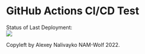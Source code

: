 # GitHub Actions CI/CD Test


Status of Last Deployment:<br>
<img src="https://github.com/NAM-Wolf/github-actions-cicd-test/workflows/My-GitHubActions-Basics/badge.svg?branch=master"><br>


Copyleft by Alexey Nalivayko NAM-Wolf 2022.

